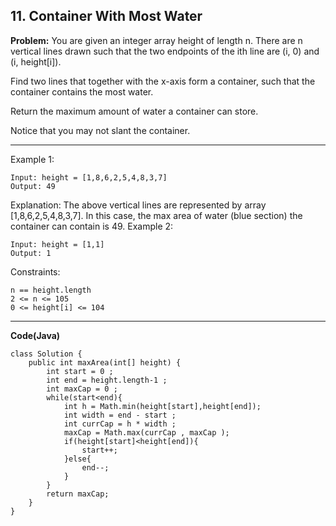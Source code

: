 ## **11. Container With Most Water**
**Problem:** 
You are given an integer array height of length n. There are n vertical lines drawn such that the two endpoints of the ith line are (i, 0) and (i, height[i]).

Find two lines that together with the x-axis form a container, such that the container contains the most water.

Return the maximum amount of water a container can store.

Notice that you may not slant the container.

 ----

Example 1:

```
Input: height = [1,8,6,2,5,4,8,3,7]
Output: 49
````

Explanation: The above vertical lines are represented by array [1,8,6,2,5,4,8,3,7]. In this case, the max area of water (blue section) the container can contain is 49.
Example 2:
```
Input: height = [1,1]
Output: 1
 ```

Constraints:
```
n == height.length
2 <= n <= 105
0 <= height[i] <= 104
```
----
**Code(Java)**
```
class Solution {
    public int maxArea(int[] height) {
        int start = 0 ;
        int end = height.length-1 ;
        int maxCap = 0 ;
        while(start<end){
            int h = Math.min(height[start],height[end]);
            int width = end - start ;
            int currCap = h * width ;
            maxCap = Math.max(currCap , maxCap );
            if(height[start]<height[end]){
                start++;
            }else{
                end--;
            }
        }
        return maxCap;
    }
}
```